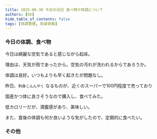 ```yaml
---
title: 2025-06-30 今日の日記 食べ物や体調について
authors: [hk]
hide_table_of_contents: false
tags: [体調管理, 刺身蒟蒻]
---
```


### 今日の体調、食べ物

今日は綺麗な空気であると感じながら起床。

理由は、天気が雨であったから。空気の汚れが洗われるからであろうか。

<!-- truncate -->

体調は良好。いつもよりも早く起きたが問題なし。

昨日、`刺身こんんやく` なるものが、近くのスーパーで100円程度で売っており

国産かつ体に良さそうなので購入し、食べてみた。

低カロリーだが、満腹感があり、美味しい。

また、食後の体調も何か良いような気がしたので、定期的に食べたい。


### その他
